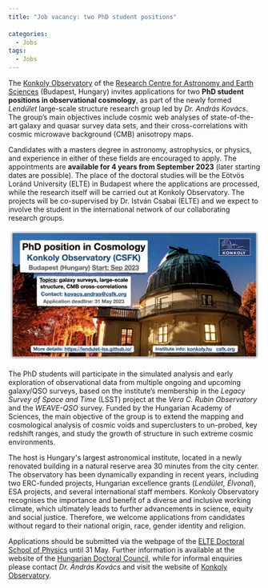 ```yaml
---
title: "Job vacancy: two PhD student positions"

categories:
  - Jobs
tags:
  - Jobs
---
```


The [Konkoly Observatory](https://konkoly.hu/index.shtml) of the [Research Centre for Astronomy and Earth Sciences](https://csfk.org/en/) (Budapest, Hungary) invites applications for two **PhD student positions in observational cosmology**, as part of the newly formed _Lendület_ large-scale structure research group led by _Dr. András Kovács_. The group’s main objectives include cosmic web analyses of state-of-the-art galaxy and quasar survey data sets, and their cross-correlations with cosmic microwave background (CMB) anisotropy maps. 

Candidates with a masters degree in astronomy, astrophysics, or physics, and experience in either of these fields are encouraged to apply. The appointments are **available for 4 years from September 2023** (later starting dates are possible). The place of the doctoral studies will be the Eötvös Loránd University (ELTE) in Budapest where the applications are processed, while the research itself will be carried out at Konkoly Observatory. The projects will be co-supervised by Dr. István Csabai (ELTE) and we expect to involve the student in the international network of our collaborating research groups.

![collab](/assets/images/konkoly_phd_cosmo.png)

The PhD students will participate in the simulated analysis and early exploration of observational data from multiple ongoing and upcoming galaxy/QSO surveys, based on the institute’s membership in the _Legacy Survey of Space and Time_ (LSST) project at the _Vera C. Rubin Observatory_ and the _WEAVE-QSO_ survey. Funded by the Hungarian Academy of Sciences, the main objective of the group is to extend the mapping and cosmological analysis of cosmic voids and superclusters to un-probed, key redshift ranges, and study the growth of structure in such extreme cosmic environments. 

The host is Hungary's largest astronomical institute, located in a newly renovated building in a natural reserve area 30 minutes from the city center. The observatory has been dynamically expanding in recent years, including two ERC-funded projects, Hungarian excellence grants (_Lendület, Élvonal_), ESA projects, and several international staff members. Konkoly Observatory recognises the importance and benefit of a diverse and inclusive working climate, which ultimately leads to further advancements in science, equity and social justice. Therefore, we welcome applications from candidates without regard to their national origin, race, gender identity and religion.

Applications should be submitted via the webpage of the [ELTE Doctoral School of Physics](https://apply.elte.hu/courses/course/206-phd-doctoral-school-physics) until 31 May.  Further information is available at the website of the [Hungarian Doctoral Council](https://doktori.hu/index.php?menuid=195&lang=EN&tk_ID=238285), while for informal enquiries please contact _Dr. András Kovács_ and visit the website of [Konkoly Observatory](https://konkoly.hu/index.shtml).
